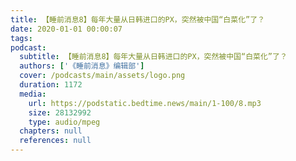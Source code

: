 ```yaml
---
title: 【睡前消息8】每年大量从日韩进口的PX，突然被中国“白菜化”了？
date: 2020-01-01 00:00:07
tags:
podcast:
  subtitle: 【睡前消息8】每年大量从日韩进口的PX，突然被中国“白菜化”了？
  authors: ['《睡前消息》编辑部']
  cover: /podcasts/main/assets/logo.png
  duration: 1172
  media:
    url: https://podstatic.bedtime.news/main/1-100/8.mp3
    size: 28132992
    type: audio/mpeg
  chapters: null
  references: null
---
```

